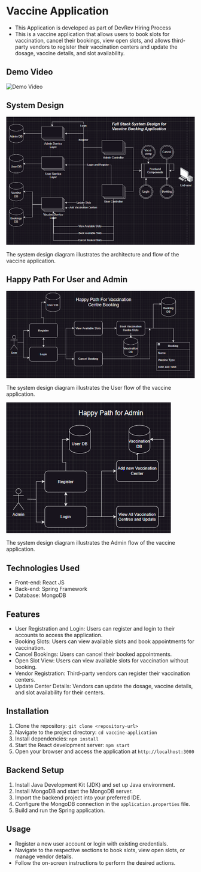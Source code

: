 # Vaccine Application
- This Application is developed as part of DevRev Hiring Process
- This is a vaccine application that allows users to book slots for vaccination, cancel their bookings, view open slots, and allows third-party vendors to register their vaccination centers and update the dosage, vaccine details, and slot availability.

## Demo Video

![Demo Video](https://drive.google.com/file/d/1WfmOxt85IZGkNkjHwpJJ1pW77qLL6ltw/view?usp=drive_link)


## System Design

![System Design](design/System%20Design.PNG)

The system design diagram illustrates the architecture and flow of the vaccine application.

## Happy Path For User and Admin
![Happy Path For User](design/User%20Happy%20Path.PNG)

The system design diagram illustrates the User flow of the vaccine application.

![Happy Path for Admin](design/Admin%20Happy%20Path.PNG)

The system design diagram illustrates the Admin flow of the vaccine application.


## Technologies Used

- Front-end: React JS
- Back-end: Spring Framework
- Database: MongoDB

## Features

- User Registration and Login: Users can register and login to their accounts to access the application.
- Booking Slots: Users can view available slots and book appointments for vaccination.
- Cancel Bookings: Users can cancel their booked appointments.
- Open Slot View: Users can view available slots for vaccination without booking.
- Vendor Registration: Third-party vendors can register their vaccination centers.
- Update Center Details: Vendors can update the dosage, vaccine details, and slot availability for their centers.

## Installation

1. Clone the repository: `git clone <repository-url>`
2. Navigate to the project directory: `cd vaccine-application`
3. Install dependencies: `npm install`
4. Start the React development server: `npm start`
5. Open your browser and access the application at `http://localhost:3000`

## Backend Setup

1. Install Java Development Kit (JDK) and set up Java environment.
2. Install MongoDB and start the MongoDB server.
3. Import the backend project into your preferred IDE.
4. Configure the MongoDB connection in the `application.properties` file.
5. Build and run the Spring application.

## Usage

- Register a new user account or login with existing credentials.
- Navigate to the respective sections to book slots, view open slots, or manage vendor details.
- Follow the on-screen instructions to perform the desired actions.

